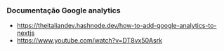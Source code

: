 ### Documentação Google analytics

- https://theitaliandev.hashnode.dev/how-to-add-google-analytics-to-nextjs
- https://www.youtube.com/watch?v=DT8vx50Asrk
